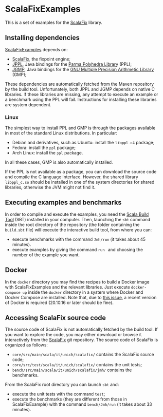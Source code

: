 # ScalaFixExamples

This is a set of examples for the [ScalaFix](https://github.com/jandom-devel/ScalaFix) library.

## Installing dependencies

[ScalaFixExamples](https://github.com/jandom-devel/ScalaFixExamples) depends on:
   * [ScalaFix](https://github.com/jandom-devel/ScalaFix), the fixpoint engine;
   * [JPPL](https://github.com/jandom-devel/JPPL), Java bindings for the [Parma Polyhedra Library](http://bugseng.com/products/ppl/) (PPL);
   * [JGMP](https://github.com/jandom-devel/JGMP), Java bindings for the [GNU Multiple Precision Arithmetic Library](https://gmplib.org/) (GMP);

These dependencies are automatically fetched from the Maven repository by the build tool. Unfortunately, both JPPL and JGMP depends on native C libraries. If these libraries are missing, any attempt to execute an example or a benchmark using the PPL will fail. Instructions for installing these libraries are system dependent.

### Linux

The simplest way to install PPL and GMP is through the packages available in most of the standard Linux distributions. In particular:
  * Debian and derivatives, such as Ubuntu: install the `libppl-c4` package;
  * Fedora: install the `ppl` package;
  * Arch Linux: install the `ppl` package.

In all these cases, GMP is also automatically installed.

If the PPL is not available as a package, you can download the source code and compile the C language interface. However, the shared library `libppl_c.so` should be installed in one of the system directories for shared libraries, otherwise the JVM might not find it.

## Executing examples and benchmarks

In order to compile and execute the examples, you need the [Scala Build Tool](https://www.scala-sbt.org/) (SBT) installed in your computer. Then, launching the `sbt` command inside the root directory of the repository (the folder containing the `build.sbt` file) will execute the interactive build tool, from where you can:

  * execute benchmarks with the command `Jmh/run` (it takes about 45 minutes).
  * execute examples by giving the command `run ` and choosing the number of the example you want.

## Docker

In the `docker` directory you may find the recipes to build a Docker image with ScalaFixExamples and the relevant libraries. Just execute `docker-compose up` inside the `docker` directory in a system where Docker and Docker Compose are installed. Note that, due to [this issue](https://github.com/moby/moby/commit/9f6b562dd12ef7b1f9e2f8e6f2ab6477790a6594), a recent version of Docker is required (20.10.16 or later should be fine).

## Accessing ScalaFix source code

The source code of ScalaFix is not automatically fetched by the build tool. If you want to explore the code, you may either download or browse it interactively from the [ScalaFix](https://github.com/jandom-devel/ScalaFix) git repository. The source code of ScalaFix is organized as follows:

  * `core/src/main/scala/it/unich/scalafix/` contains the ScalaFix source code;
  * `core/src/test/scala/it/unich/scalafix/` contains the unit tests;
  * `bench/src/main/scala/it/unich/scalafix/jmh/` contains the benchmarks.

From the ScalaFix root directory you can launch `sbt` and:
  * execute the unit tests with the command `test`;
  * execute the benchmarks (they are different from those in ScalaFixExample) with the command `bench/Jmh/run` (it takes about 33 minutes).
